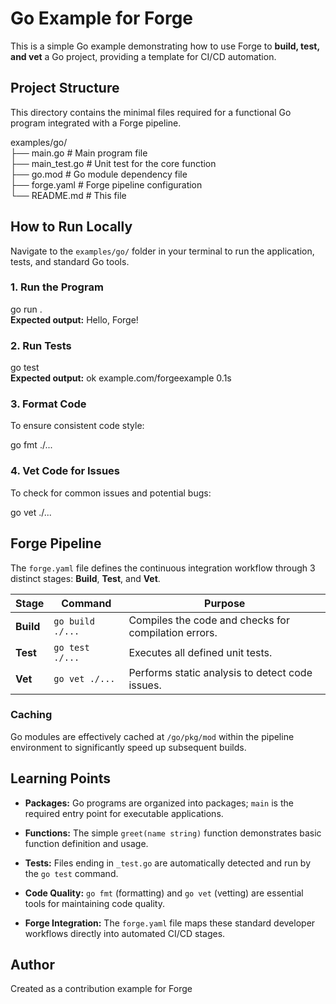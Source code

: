 # Go Example for Forge

This is a simple Go example demonstrating how to use Forge to **build, test, and vet** a Go project, providing a template for CI/CD automation.

## Project Structure

This directory contains the minimal files required for a functional Go program integrated with a Forge pipeline.  

examples/go/  
├── main.go         # Main program file  
├── main_test.go    # Unit test for the core function  
├── go.mod          # Go module dependency file  
├── forge.yaml      # Forge pipeline configuration  
└── README.md       # This file  

## How to Run Locally

Navigate to the `examples/go/` folder in your terminal to run the application, tests, and standard Go tools.

### 1. Run the Program
go run .  
**Expected output:**
Hello, Forge!

### 2. Run Tests
go test  
**Expected output:**
ok  	example.com/forgeexample	0.1s

### 3. Format Code

To ensure consistent code style:

go fmt ./...  

### 4. Vet Code for Issues

To check for common issues and potential bugs:

go vet ./...


## Forge Pipeline

The `forge.yaml` file defines the continuous integration workflow through 3 distinct stages: **Build**, **Test**, and **Vet**.

| Stage | Command | Purpose | 
 | ----- | ----- | ----- | 
| **Build** | `go build ./...` | Compiles the code and checks for compilation errors. | 
| **Test** | `go test ./...` | Executes all defined unit tests. | 
| **Vet** | `go vet ./...` | Performs static analysis to detect code issues. | 

### Caching

Go modules are effectively cached at `/go/pkg/mod` within the pipeline environment to significantly speed up subsequent builds.

## Learning Points

* **Packages:** Go programs are organized into packages; `main` is the required entry point for executable applications.

* **Functions:** The simple `greet(name string)` function demonstrates basic function definition and usage.

* **Tests:** Files ending in `_test.go` are automatically detected and run by the `go test` command.

* **Code Quality:** `go fmt` (formatting) and `go vet` (vetting) are essential tools for maintaining code quality.

* **Forge Integration:** The `forge.yaml` file maps these standard developer workflows directly into automated CI/CD stages.

## Author

Created as a contribution example for Forge
